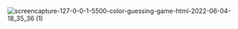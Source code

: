 ![screencapture-127-0-0-1-5500-color-guessing-game-html-2022-06-04-18_35_36 (1)](https://user-images.githubusercontent.com/99764268/173244943-780b7874-d412-49ad-8a54-3d5376acbf7d.png)
